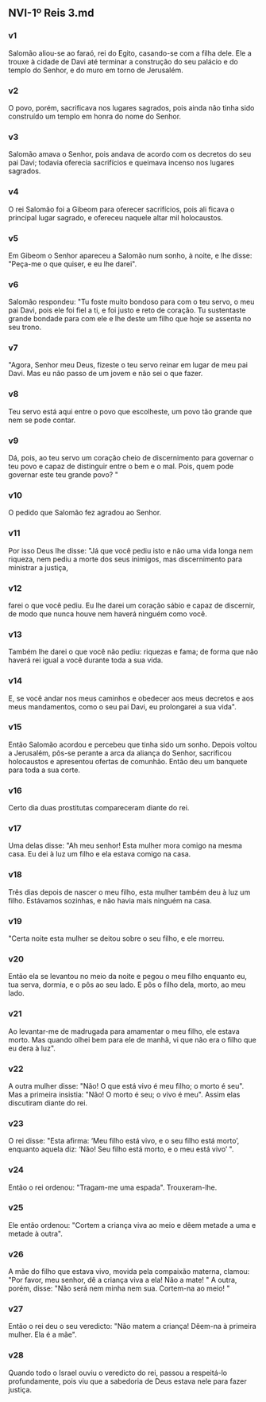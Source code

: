 ## NVI-1º Reis 3.md
### v1
 Salomão aliou-se ao faraó, rei do Egito, casando-se com a filha dele. Ele a trouxe à cidade de Davi até terminar a construção do seu palácio e do templo do Senhor, e do muro em torno de Jerusalém.
### v2
 O povo, porém, sacrificava nos lugares sagrados, pois ainda não tinha sido construído um templo em honra do nome do Senhor.
### v3
 Salomão amava o Senhor, pois andava de acordo com os decretos do seu pai Davi; todavia oferecia sacrifícios e queimava incenso nos lugares sagrados.
### v4
 O rei Salomão foi a Gibeom para oferecer sacrifícios, pois ali ficava o principal lugar sagrado, e ofereceu naquele altar mil holocaustos.
### v5
 Em Gibeom o Senhor apareceu a Salomão num sonho, à noite, e lhe disse: "Peça-me o que quiser, e eu lhe darei".
### v6
 Salomão respondeu: "Tu foste muito bondoso para com o teu servo, o meu pai Davi, pois ele foi fiel a ti, e foi justo e reto de coração. Tu sustentaste grande bondade para com ele e lhe deste um filho que hoje se assenta no seu trono.
### v7
 "Agora, Senhor meu Deus, fizeste o teu servo reinar em lugar de meu pai Davi. Mas eu não passo de um jovem e não sei o que fazer.
### v8
 Teu servo está aqui entre o povo que escolheste, um povo tão grande que nem se pode contar.
### v9
 Dá, pois, ao teu servo um coração cheio de discernimento para governar o teu povo e capaz de distinguir entre o bem e o mal. Pois, quem pode governar este teu grande povo? "
### v10
 O pedido que Salomão fez agradou ao Senhor.
### v11
 Por isso Deus lhe disse: "Já que você pediu isto e não uma vida longa nem riqueza, nem pediu a morte dos seus inimigos, mas discernimento para ministrar a justiça,
### v12
 farei o que você pediu. Eu lhe darei um coração sábio e capaz de discernir, de modo que nunca houve nem haverá ninguém como você.
### v13
 Também lhe darei o que você não pediu: riquezas e fama; de forma que não haverá rei igual a você durante toda a sua vida.
### v14
 E, se você andar nos meus caminhos e obedecer aos meus decretos e aos meus mandamentos, como o seu pai Davi, eu prolongarei a sua vida".
### v15
 Então Salomão acordou e percebeu que tinha sido um sonho. Depois voltou a Jerusalém, pôs-se perante a arca da aliança do Senhor, sacrificou holocaustos e apresentou ofertas de comunhão. Então deu um banquete para toda a sua corte.
### v16
 Certo dia duas prostitutas compareceram diante do rei.
### v17
 Uma delas disse: "Ah meu senhor! Esta mulher mora comigo na mesma casa. Eu dei à luz um filho e ela estava comigo na casa.
### v18
 Três dias depois de nascer o meu filho, esta mulher também deu à luz um filho. Estávamos sozinhas, e não havia mais ninguém na casa.
### v19
 "Certa noite esta mulher se deitou sobre o seu filho, e ele morreu.
### v20
 Então ela se levantou no meio da noite e pegou o meu filho enquanto eu, tua serva, dormia, e o pôs ao seu lado. E pôs o filho dela, morto, ao meu lado.
### v21
 Ao levantar-me de madrugada para amamentar o meu filho, ele estava morto. Mas quando olhei bem para ele de manhã, vi que não era o filho que eu dera à luz".
### v22
 A outra mulher disse: "Não! O que está vivo é meu filho; o morto é seu". Mas a primeira insistia: "Não! O morto é seu; o vivo é meu". Assim elas discutiram diante do rei.
### v23
 O rei disse: "Esta afirma: ‘Meu filho está vivo, e o seu filho está morto’, enquanto aquela diz: ‘Não! Seu filho está morto, e o meu está vivo’ ".
### v24
 Então o rei ordenou: "Tragam-me uma espada". Trouxeram-lhe.
### v25
 Ele então ordenou: "Cortem a criança viva ao meio e dêem metade a uma e metade à outra".
### v26
 A mãe do filho que estava vivo, movida pela compaixão materna, clamou: "Por favor, meu senhor, dê a criança viva a ela! Não a mate! " A outra, porém, disse: "Não será nem minha nem sua. Cortem-na ao meio! "
### v27
 Então o rei deu o seu veredicto: "Não matem a criança! Dêem-na à primeira mulher. Ela é a mãe".
### v28
 Quando todo o Israel ouviu o veredicto do rei, passou a respeitá-lo profundamente, pois viu que a sabedoria de Deus estava nele para fazer justiça.
